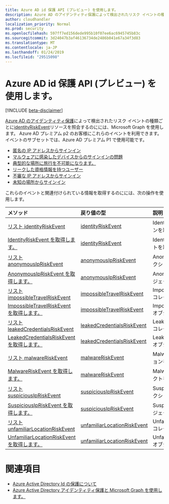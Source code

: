 ```yaml
---
title: Azure AD id 保護 API (プレビュー) を使用します。
description: Azure AD のアイデンティティ保護によって検出されたリスク イベントの種類ごとに identityRiskEvent リソースを照会するのにには、Microsoft Graph を使用します。 Azure AD プレミアム p2 のお客様にこれらのイベントを利用できます。 イベントのサブセットでは、Azure AD プレミアム P1 で使用可能です。
author: cloudhandler
localization_priority: Normal
ms.prod: security
ms.openlocfilehash: 597ff7ed156dede995b10f07ee6ac6945745b83c
ms.sourcegitcommit: 3d24047b3af46136734de2486b041e67a34f3d83
ms.translationtype: MT
ms.contentlocale: ja-JP
ms.lasthandoff: 01/24/2019
ms.locfileid: "29515098"
---
```

# <a name="use-the-azure-ad-identity-protection-api-preview"></a>Azure AD id 保護 API (プレビュー) を使用します。

[!INCLUDE [beta-disclaimer](../../includes/beta-disclaimer.md)]

[Azure AD のアイデンティティ保護](https://docs.microsoft.com/en-us/azure/active-directory/active-directory-identityprotection)によって検出されたリスク イベントの種類ごとに[identityRiskEvent](identityriskevent.md)リソースを照会するのにには、Microsoft Graph を使用します。 Azure AD プレミアム p2 のお客様にこれらのイベントを利用できます。 イベントのサブセットでは、Azure AD プレミアム P1 で使用可能です。

* [匿名の IP アドレスからサインイン](anonymousipriskevent.md)
* [マルウェアに感染したデバイスからのサインインの問題](malwareriskevent.md)
* [典型的な場所に旅行を不可能になります。](impossibletravelriskevent.md)
* [リークした資格情報を持つユーザー](leakedcredentialsriskevent.md)
* [不審な IP アドレスからサインイン](suspiciousipriskevent.md)
* [未知の場所からサインイン](unfamiliarlocationriskevent.md)

これらのイベントと関連付けられている情報を取得するのにには、次の操作を使用します。

| メソッド           | 戻り値の型    |説明|
|:---------------|:--------|:----------|
|[リスト identityRiskEvent](../api/identityriskevent-get.md) |[identityRiskEvent](identityriskevent.md)| IdentityRiskEvent コレクションを取得します。 |
|[IdentityRiskEvent を取得します。](../api/identityriskevent-get.md) |[identityRiskEvent](identityriskevent.md)| IdentityRiskEvent オブジェクトを取得します。 |
|[リスト anonymousIpRiskEvent](../api/anonymousipriskevent-get.md) |[anonymousIpRiskEvent](anonymousipriskevent.md)| AnonymousIpRiskEvent コレクションを取得します。 |
|[AnonymousIpRiskEvent を取得します。](../api/anonymousipriskevent-get.md) |[anonymousIpRiskEvent](anonymousipriskevent.md)| AnonymousIpRiskEvent オブジェクトを取得します。 |
|[リスト impossibleTravelRiskEvent](../api/impossibletravelriskevent-get.md) |[impossibleTravelRiskEvent](impossibletravelriskevent.md)| ImpossibleTravelRiskEvent コレクションを取得します。 |
|[ImpossibleTravelRiskEvent を取得します。](../api/impossibletravelriskevent-get.md) |[impossibleTravelRiskEvent](impossibletravelriskevent.md)| ImpossibleTravelRiskEvent オブジェクトを取得します。 |
|[リスト leakedCredentialsRiskEvent](../api/leakedcredentialsriskevent-get.md) |[leakedCredentialsRiskEvent](leakedcredentialsriskevent.md)| LeakedCredentialsRiskEvent コレクションを取得します。 |
|[LeakedCredentialsRiskEvent を取得します。](../api/leakedcredentialsriskevent-get.md) |[leakedCredentialsRiskEvent](leakedcredentialsriskevent.md)| LeakedCredentialsRiskEvent オブジェクトを取得します。 |
|[リスト malwareRiskEvent](../api/malwareriskevent-get.md) |[malwareRiskEvent](malwareriskevent.md)| MalwareRiskEvent コレクションを取得します。 |
|[MalwareRiskEvent を取得します。](../api/malwareriskevent-get.md) |[malwareRiskEvent](malwareriskevent.md)| MalwareRiskEvent オブジェクトを取得します。 |
|[リスト suspiciousIpRiskEvent](../api/suspiciousipriskevent-get.md) |[suspiciousIpRiskEvent](suspiciousipriskevent.md)| SuspiciousIpRiskEvent コレクションを取得します。 |
|[SuspiciousIpRiskEvent を取得します。](../api/suspiciousipriskevent-get.md) |[suspiciousIpRiskEvent](suspiciousipriskevent.md)| SuspiciousIpRiskEvent オブジェクトを取得します。 |
|[リスト unfamiliarLocationRiskEvent](../api/unfamiliarlocationriskevent-get.md) |[unfamiliarLocationRiskEvent](unfamiliarlocationriskevent.md)| UnfamiliarLocationRiskEvent コレクションを取得します。 |
|[UnfamiliarLocationRiskEvent を取得します。](../api/unfamiliarlocationriskevent-get.md) |[unfamiliarLocationRiskEvent](unfamiliarlocationriskevent.md)| UnfamiliarLocationRiskEvent オブジェクトを取得します。 |

# <a name="see-also"></a>関連項目

* [Azure Active Directory Id の保護について](https://docs.microsoft.com/en-us/azure/active-directory/active-directory-identityprotection)
* [Azure Active Directory アイデンティティ保護と Microsoft Graph を使用します。](https://docs.microsoft.com/en-us/azure/active-directory/active-directory-identityprotection-graph-getting-started)
<!--
{
  "type": "#page.annotation",
  "suppressions": [
    "Error: /api-reference/beta/resources/identityprotection-root.md:\r\n      Exception processing links.\r\n    System.ArgumentException: Link Definition was null. Link text: !INCLUDE [beta-disclaimer](../../includes/beta-disclaimer.md)\r\n      at ApiDoctor.Validation.DocFile.get_LinkDestinations()\r\n      at ApiDoctor.Validation.DocSet.ValidateLinks(Boolean includeWarnings, String[] relativePathForFiles, IssueLogger issues, Boolean requireFilenameCaseMatch, Boolean printOrphanedFiles)"
  ]
}
-->
